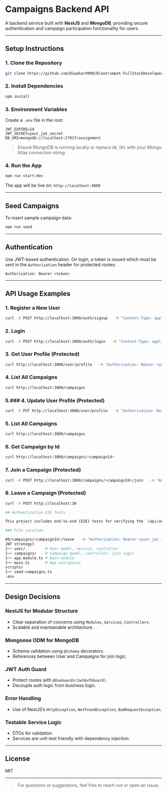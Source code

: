 
# Campaigns Backend API

A backend service built with **NestJS** and **MongoDB**, providing secure authentication and campaign participation functionality for users.

---

## Setup Instructions

### 1. Clone the Repository

```bash
git clone https://github.com/Diwakar9990/Blowtrumpet-FullStackDeveloperAssignment-Diwakar.git
```

### 2. Install Dependencies

```bash
npm install
```

### 3. Environment Variables

Create a `.env` file in the root:

```env
JWT_EXPIRE=1d
JWT_SECRET=your_jwt_secret
DB_URI=mongodb://localhost:27017/assignment
```

> Ensure MongoDB is running locally or replace `DB_URI` with your Mongo Atlas connection string.

### 4. Run the App

```bash
npm run start:dev
```

The app will be live on: `http://localhost:4000`

---

## Seed Campaigns

To insert sample campaign data:

```bash
npm run seed
```

---

## Authentication

Use JWT-based authentication. On login, a token is issued which must be sent in the `Authorization` header for protected routes:

```
Authorization: Bearer <token>
```

---

## API Usage Examples

### 1. Register a New User

```bash
curl -X POST http://localhost:3000/auth/signup   -H "Content-Type: application/json"   -d '{"name": "Ravi", "email": "ravi@example.com", "password": "Pass@123"}'
```

### 2. Login

```bash
curl -X POST http://localhost:3000/auth/login   -H "Content-Type: application/json"   -d '{"email": "ravi@example.com", "password": "Pass@123"}'
```

### 3. Get User Profile (Protected)

```bash
curl http://localhost:3000/user/profile   -H "Authorization: Bearer <your_jwt_token>"
```

### 4. List All Campaigns

```bash
curl http://localhost:3000/campaigns
```

### 5.### 4. Update User Profile (Protected)

```bash
curl -X PUT http://localhost:3000/user/profile   -H "Authorization: Bearer <your_jwt_token>" -d '{ "name": "Ravi Kumar Singh", "bio": "Volunteer, coder, and tree hugger"}'
```

### 5. List All Campaigns

```bash
curl http://localhost:3000/campaigns
```

### 6. Get Campaign by Id

```bash
curl http://localhost:3000/campaigns/<campaignId>
```

### 7. Join a Campaign (Protected)

```bash
curl -X POST http://localhost:3000/campaigns/<campaignId>/join   -H "Authorization: Bearer <your_jwt_token>"
```
### 8. Leave a Campaign (Protected)

```bash
curl -X POST http://localhost:30

## Authentication E2E Tests

This project includes end-to-end (E2E) tests for verifying the `/api/auth/login` endpoint using **NestJS**, **Supertest**, and **Mongoose**.

### File Location

00/campaigns/<campaignId>/leave   -H "Authorization: Bearer <your_jwt_token>"
JWT strategy)
├── user/         # User model, service, controller
├── campaigns/    # Campaign model, controller, join logic
├── app.module.ts # main module
├── main.ts       # App entrypoint
scripts/
├── seed-campaigns.ts
.env
```

---

## Design Decisions

### NestJS for Modular Structure  
- Clear separation of concerns using `Modules`, `Services`, `Controllers`.
- Scalable and maintainable architecture.

### Mongoose ODM for MongoDB  
- Schema validation using `@Schema` decorators.
- References between User and Campaigns for join logic.

### JWT Auth Guard  
- Protect routes with `@UseGuards(JwtAuthGuard)`.
- Decouple auth logic from business logic.

### Error Handling  
- Use of NestJS’s `HttpException`, `NotFoundException`, `BadRequestException`.

### Testable Service Logic  
- DTOs for validation.
- Services are unit-test friendly with dependency injection.

---

## License

MIT

---

> For questions or suggestions, feel free to reach out or open an issue.
